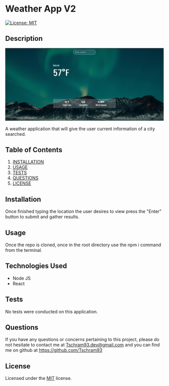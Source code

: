 
# Weather App V2
[![License: MIT](https://img.shields.io/badge/License-MIT-yellow.svg)](https://opensource.org/licenses/MIT)

## Description
![Application Demo](src\assets\capture.JPG)

A weather application that will give the user current information of a city searched.

## Table of Contents

1. [INSTALLATION](#Installation)
2. [USAGE](#Usage)
3. [TESTS](#Tests)
4. [QUESTIONS](#Questions)
5. [LICENSE](#License)

## Installation

Once finished typing the location the user desires to view press the "Enter" button to submit and gather results.

## Usage

Once the repo is cloned, once in the root directory use the npm i command from the terminal.

## Technologies Used

- Node JS 
- React 


## Tests

No tests were conducted on this application.

## Questions

If you have any questions or concerns pertaining to this project, please do not hesitate to contact me at Tschram93.dev@gmail.com and you can find me on github at https://github.com/Tschram93


## License

Licensed under the [MIT](https://opensource.org/licenses/MIT) license.

